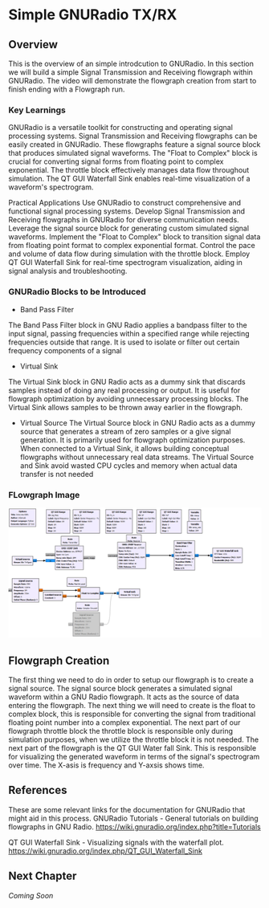 
# Simple GNURadio TX/RX
## Overview
This is the overview of an simple introdcution to GNURadio. In this section we will build a simple Signal Transmission and Receiving flowgraph within GNURadio.
The video will demonstrate the flowgraph creation from start to finish ending with a Flowgraph run.

### Key Learnings
GNURadio is a versatile toolkit for constructing and operating signal processing systems.
Signal Transmission and Receiving flowgraphs can be easily created in GNURadio.
These flowgraphs feature a signal source block that produces simulated signal waveforms.
The "Float to Complex" block is crucial for converting signal forms from floating point to complex exponential.
The throttle block effectively manages data flow throughout simulation.
The QT GUI Waterfall Sink enables real-time visualization of a waveform's spectrogram.

Practical Applications
Use GNURadio to construct comprehensive and functional signal processing systems.
Develop Signal Transmission and Receiving flowgraphs in GNURadio for diverse communication needs.
Leverage the signal source block for generating custom simulated signal waveforms.
Implement the "Float to Complex" block to transition signal data from floating point format to complex exponential format.
Control the pace and volume of data flow during simulation with the throttle block.
Employ QT GUI Waterfall Sink for real-time spectrogram visualization, aiding in signal analysis and troubleshooting.

### GNURadio Blocks to be Introduced

* Band Pass Filter

The Band Pass Filter block in GNU Radio applies a bandpass filter to the input signal, passing frequencies within a specified range while rejecting frequencies outside that range. It is used to isolate or filter out certain frequency components of a signal

* Virtual Sink

The Virtual Sink block in GNU Radio acts as a dummy sink that discards samples instead of doing any real processing or output. It is useful for flowgraph optimization by avoiding unnecessary processing blocks. The Virtual Sink allows samples to be thrown away earlier in the flowgraph.

* Virtual Source 
The Virtual Source block in GNU Radio acts as a dummy source that generates a stream of zero samples or a give signal generation. It is primarily used for flowgraph optimization purposes. When connected to a Virtual Sink, it allows building conceptual flowgraphs without unnecessary real data streams. The Virtual Source and Sink avoid wasted CPU cycles and memory when actual data transfer is not needed



### FLowgraph Image
![Flowgraph Image](https://github.com/UCaNLabUMB/SDR_Tutorials/blob/main/Images/GNU_Basics.png)


## Flowgraph Creation
The first thing we need to do in order to setup our flowgraph is to create a signal source. The signal source block generates a simulated signal waveform within a GNU Radio flowgraph. It acts as the source of data entering the flowgraph. The next thing we will need to create is the float to complex block, this is responsible for converting the signal from traditional floating point number into a complex exponential. The next part of our flowgraph throttle block the throttle block is responsible only during simulation purposes, when we utilize the throttle block it is not needed. The next part of the flowgraph is the QT GUI Water fall Sink. This is responsible for visualizing the generated waveform in terms of the signal's spectrogram over time. The X-asis is frequency and Y-axsis shows time. 

## References
These are some relevant links for the documentation for GNURadio that might aid in this process. 
GNURadio Tutorials - General tutorials on building flowgraphs in GNU Radio.
https://wiki.gnuradio.org/index.php?title=Tutorials

QT GUI Waterfall Sink - Visualizing signals with the waterfall plot.
https://wiki.gnuradio.org/index.php/QT_GUI_Waterfall_Sink

## Next Chapter
_Coming Soon_
